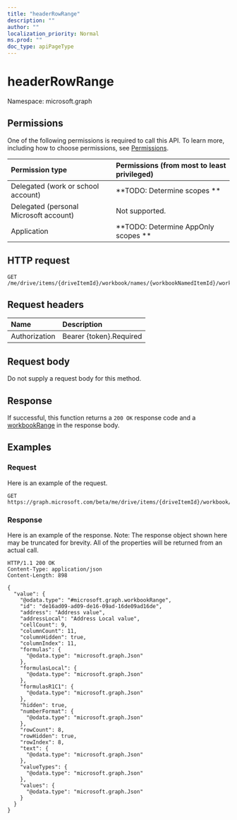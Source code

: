 ```yaml
---
title: "headerRowRange"
description: ""
author: ""
localization_priority: Normal
ms.prod: ""
doc_type: apiPageType
---
```


# headerRowRange

Namespace: microsoft.graph



## Permissions
One of the following permissions is required to call this API. To learn more, including how to choose permissions, see [Permissions](/concepts/permissions-reference.md).

|Permission type|Permissions (from most to least privileged)|
|:---|:---|
|Delegated (work or school account)|**TODO: Determine scopes **|
|Delegated (personal Microsoft account)|Not supported.|
|Application|**TODO: Determine AppOnly scopes **|

## HTTP request
<!-- {
  "blockType": "ignored"
}
-->
``` http
GET /me/drive/items/{driveItemId}/workbook/names/{workbookNamedItemId}/worksheet/tables/{workbookTableId}/columns/{workbookTableColumnId}/headerRowRange
```

## Request headers
|Name|Description|
|:---|:---|
|Authorization|Bearer {token}.Required|

## Request body
Do not supply a request body for this method.

## Response
If successful, this function returns a `200 OK` response code and a [workbookRange](../resources/workbookrange.md) in the response body.

## Examples

### Request
Here is an example of the request.
<!-- {
  "blockType": "request",
  "name": "workbooktablecolumn_headerrowrange"
}
-->
``` http
GET https://graph.microsoft.com/beta/me/drive/items/{driveItemId}/workbook/names/{workbookNamedItemId}/worksheet/tables/{workbookTableId}/columns/{workbookTableColumnId}/headerRowRange
```

### Response
Here is an example of the response. Note: The response object shown here may be truncated for brevity. All of the properties will be returned from an actual call.
<!-- {
  "blockType": "response",
  "truncated": true,
  "@odata.type": "microsoft.graph.workbookrange"
}
-->
``` http
HTTP/1.1 200 OK
Content-Type: application/json
Content-Length: 898

{
  "value": {
    "@odata.type": "#microsoft.graph.workbookRange",
    "id": "de16ad09-ad09-de16-09ad-16de09ad16de",
    "address": "Address value",
    "addressLocal": "Address Local value",
    "cellCount": 9,
    "columnCount": 11,
    "columnHidden": true,
    "columnIndex": 11,
    "formulas": {
      "@odata.type": "microsoft.graph.Json"
    },
    "formulasLocal": {
      "@odata.type": "microsoft.graph.Json"
    },
    "formulasR1C1": {
      "@odata.type": "microsoft.graph.Json"
    },
    "hidden": true,
    "numberFormat": {
      "@odata.type": "microsoft.graph.Json"
    },
    "rowCount": 8,
    "rowHidden": true,
    "rowIndex": 8,
    "text": {
      "@odata.type": "microsoft.graph.Json"
    },
    "valueTypes": {
      "@odata.type": "microsoft.graph.Json"
    },
    "values": {
      "@odata.type": "microsoft.graph.Json"
    }
  }
}
```

